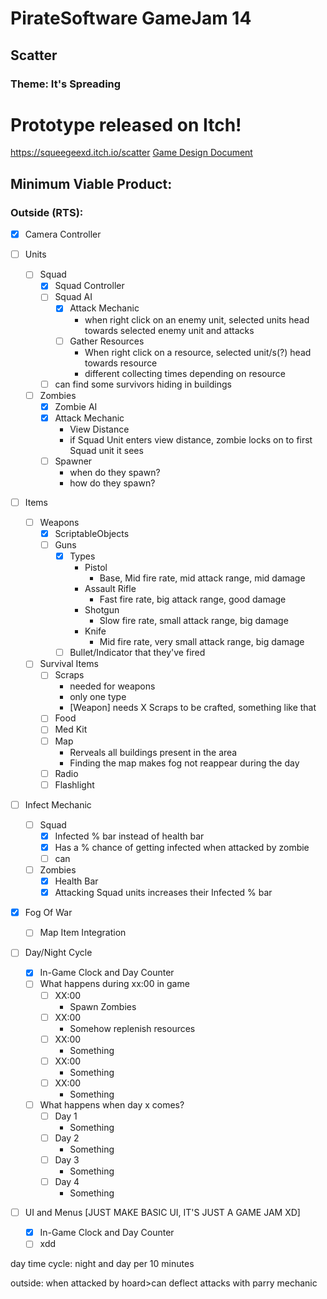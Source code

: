 # PirateSoftware GameJam 14
## Scatter
### Theme: It's Spreading

# Prototype released on Itch!
https://squeegeexd.itch.io/scatter
[Game Design Document](https://docs.google.com/document/d/1wpcIYkfl4O38VU8VeyIfv-zqpoTkQRyp5bB734wpUHA/edit?usp=sharing)

## Minimum Viable Product:
### Outside (RTS):
- [x] Camera Controller

- [ ] Units
    - [ ] Squad
        - [x] Squad Controller
        - [ ] Squad AI
            - [x] Attack Mechanic
                - when right click on an enemy unit, selected units head towards selected enemy unit and attacks
            - [ ] Gather Resources
                - When right click on a resource, selected unit/s(?) head towards resource
                - different collecting times depending on resource
        - [ ] can find some survivors hiding in buildings

    - [ ] Zombies
        - [x] Zombie AI
        - [x] Attack Mechanic
            - View Distance
            - if Squad Unit enters view distance, zombie locks on to first Squad unit it sees
        - [ ] Spawner
            - when do they spawn?
            - how do they spawn?

- [ ] Items
    - [ ] Weapons
        - [x] ScriptableObjects
        - [ ] Guns
            - [x] Types
                - Pistol
                    - Base, Mid fire rate, mid attack range, mid damage
                - Assault Rifle
                    - Fast fire rate, big attack range, good damage
                - Shotgun
                    - Slow fire rate, small attack range, big damage
                - Knife
                    - Mid fire rate, very small attack range, big damage
            - [ ] Bullet/Indicator that they've fired
    - [ ] Survival Items
        - [ ] Scraps
            - needed for weapons
            - only one type
            - [Weapon] needs X Scraps to be crafted, something like that
        - [ ] Food
        - [ ] Med Kit
        - [ ] Map
            - Rerveals all buildings present in the area
            - Finding the map makes fog not reappear during the day
        - [ ] Radio
        - [ ] Flashlight

- [ ] Infect Mechanic
    - [ ] Squad
        - [x] Infected % bar instead of health bar
        - [x] Has a % chance of getting infected when attacked by zombie
        - [ ] can
    - [ ] Zombies
        - [x] Health Bar
        - [x] Attacking Squad units increases their Infected % bar

- [x] Fog Of War
    - [ ] Map Item Integration

- [ ] Day/Night Cycle
    - [x] In-Game Clock and Day Counter
    - [ ] What happens during xx:00 in game
        - [ ] XX:00
            - Spawn Zombies
        - [ ] XX:00
            - Somehow replenish resources
        - [ ] XX:00
            - Something
        - [ ] XX:00
            - Something
        - [ ] XX:00
            - Something
    - [ ] What happens when day x comes?
        - [ ] Day 1
            - Something
        - [ ] Day 2
            - Something
        - [ ] Day 3
            - Something
        - [ ] Day 4
            - Something

- [ ] UI and Menus [JUST MAKE BASIC UI, IT'S JUST A GAME JAM XD]
    - [x] In-Game Clock and Day Counter
    - [ ] xdd

day time cycle: night and day per 10 minutes

outside:
when attacked by hoard>can deflect attacks with parry mechanic

